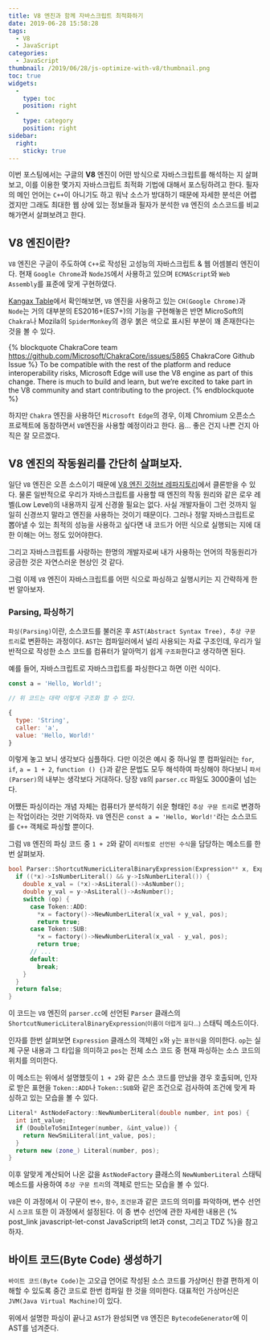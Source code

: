 ```yaml
---
title: V8 엔진과 함께 자바스크립트 최적화하기
date: 2019-06-28 15:58:28
tags:
  - V8
  - JavaScript
categories:
  - JavaScript
thumbnail: /2019/06/28/js-optimize-with-v8/thumbnail.png
toc: true
widgets:
  - 
    type: toc
    position: right
  - 
    type: category
    position: right
sidebar:
  right:
    sticky: true
---
```


이번 포스팅에서는 구글의 **V8** 엔진이 어떤 방식으로 자바스크립트를 해석하는 지 살펴보고, 이를 이용한 몇가지 자바스크립트 최적화 기법에 대해서 포스팅하려고 한다. 필자의 메인 언어는 `C++`이 아니기도 하고 워낙 소스가 방대하기 때문에 자세한 분석은 어렵겠지만 그래도 최대한 웹 상에 있는 정보들과 필자가 분석한 `V8` 엔진의 소스코드를 비교해가면서 살펴보려고 한다.
<!-- more -->

## V8 엔진이란?
`V8` 엔진은 구글이 주도하여 `C++`로 작성된 고성능의 자바스크립트 & 웹 어셈블리 엔진이다.
현재 `Google Chrome`과 `NodeJS`에서 사용하고 있으며 `ECMAScript`와 `Web Assembly`를 표준에 맞게 구현하였다.

[Kangax Table](https://kangax.github.io/compat-table/es2016plus/)에서 확인해보면, `V8` 엔진을 사용하고 있는 `CH(Google Chrome)`과 `Node`는 거의 대부분의 ES2016+(ES7+)의 기능을 구현해놓은 반면 MicroSoft의 `Chakra`나 Mozila의 `SpiderMonkey`의 경우 붉은 색으로 표시된 부분이 꽤 존재한다는 것을 볼 수 있다.

{% blockquote ChakraCore team https://github.com/Microsoft/ChakraCore/issues/5865 ChakraCore Github Issue %}
To be compatible with the rest of the platform and reduce interoperability risks, Microsoft Edge will use the V8 engine as part of this change. There is much to build and learn, but we’re excited to take part in the V8 community and start contributing to the project.
{% endblockquote %}

하지만 `Chakra` 엔진을 사용하던 `Microsoft Edge`의 경우, 이제 Chromium 오픈소스 프로젝트에 동참하면서 `V8`엔진을 사용할 예정이라고 한다. 음... 좋은 건지 나쁜 건지 아직은 잘 모르겠다.

## V8 엔진의 작동원리를 간단히 살펴보자.
일단 `V8` 엔진은 오픈 소스이기 때문에 [V8 엔진 깃허브 레파지토리](https://github.com/v8/v8)에서 클론받을 수 있다.
물론 일반적으로 우리가 자바스크립트를 사용할 때 엔진의 작동 원리와 같은 로우 레벨(Low Level)의 내용까지 깊게 신경쓸 필요는 없다. 사실 개발자들이 그런 것까지 일일히 신경쓰지 말라고 엔진을 사용하는 것이기 때문이다.
그러나 정말 자바스크립트로 뽑아낼 수 있는 최적의 성능을 사용하고 싶다면 내 코드가 어떤 식으로 실행되는 지에 대한 이해는 어느 정도 있어야한다.

그리고 자바스크립트를 사랑하는 한명의 개발자로써 내가 사용하는 언어의 작동원리가 궁금한 것은 자연스러운 현상인 것 같다.

그럼 이제 `V8` 엔진이 자바스크립트를 어떤 식으로 파싱하고 실행시키는 지 간략하게 한번 알아보자.

### Parsing, 파싱하기
`파싱(Parsing)`이란, 소스코드를 불러온 후 `AST(Abstract Syntax Tree), 추상 구문 트리`로 변환하는 과정이다.
`AST`는 컴파일러에서 널리 사용되는 자료 구조인데, 우리가 일반적으로 작성한 소스 코드를 컴퓨터가 알아먹기 쉽게 `구조화`한다고 생각하면 된다.

예를 들어, 자바스크립트로 자바스크립트를 파싱한다고 하면 이런 식이다.

```js
const a = 'Hello, World!';

// 위 코드는 대략 이렇게 구조화 할 수 있다.

{
  type: 'String',
  caller: 'a',
  value: 'Hello, World!'
}
```

이렇게 놓고 보니 생각보다 심플하다. 다만 이것은 예시 중 하나일 뿐 컴파일러는 `for`, `if`, `a = 1 + 2`, `function () {}`과 같은 문법도 모두 해석하여 파싱해야 하다보니 `파서(Parser)`의 내부는 생각보다 거대하다. 당장 `V8`의 `parser.cc` 파일도 3000줄이 넘는다.

어쨌든 파싱이라는 개념 자체는 컴퓨터가 분석하기 쉬운 형태인 `추상 구문 트리`로 변경하는 작업이라는 것만 기억하자. `V8` 엔진은 `const a = 'Hello, World!'`라는 소스코드를 `C++` 객체로 파싱할 뿐이다.

그럼 `V8` 엔진의 파싱 코드 중 `1 + 2`와 같이 `리터럴로 선언된 수식`을 담당하는 메소드를 한번 살펴보자.

```cpp v8/src/parsing/parser.cc
bool Parser::ShortcutNumericLiteralBinaryExpression(Expression** x, Expression* y, Token::Value op, int pos) {
  if ((*x)->IsNumberLiteral() && y->IsNumberLiteral()) {
    double x_val = (*x)->AsLiteral()->AsNumber();
    double y_val = y->AsLiteral()->AsNumber();
    switch (op) {
      case Token::ADD:
        *x = factory()->NewNumberLiteral(x_val + y_val, pos);
        return true;
      case Token::SUB:
        *x = factory()->NewNumberLiteral(x_val - y_val, pos);
        return true;
      // ...
      default:
        break;
    }
  }
  return false;
}
```

이 코드는 `V8` 엔진의 `parser.cc`에 선언된 `Parser` 클래스의 `ShortcutNumericLiteralBinaryExpression`<small>(이름이 더럽게 길다...)</small> 스태틱 메소드이다.

인자를 한번 살펴보면 `Expression` 클래스의 객체인 `x`와 `y`는 `표현식`을 의미한다. `op`는 실제 구문 내용과 그 타입을 의미하고 `pos`는 전체 소스 코드 중 현재 파싱하는 소스 코드의 위치를 의미한다.

이 메소드는 위에서 설명했듯이 `1 + 2`와 같은 소스 코드를 만났을 경우 호출되며, 인자로 받은 표현을 `Token::ADD`나 `Token::SUB`와 같은 조건으로 검사하여 조건에 맞게 파싱하고 있는 모습을 볼 수 있다.

```cpp
Literal* AstNodeFactory::NewNumberLiteral(double number, int pos) {
  int int_value;
  if (DoubleToSmiInteger(number, &int_value)) {
    return NewSmiLiteral(int_value, pos);
  }
  return new (zone_) Literal(number, pos);
}
```

이후 알맞게 계산되어 나온 값을 `AstNodeFactory` 클래스의 `NewNumberLiteral` 스태틱 메소드를 사용하여 `추상 구문 트리`의 객체로 만드는 모습을 볼 수 있다.

`V8`은 이 과정에서 이 구문이 `변수`, `함수`, `조건문`과 같은 코드의 의미를 파악하며, 변수 선언 시 `스코프` 또한 이 과정에서 설정된다.
이 중 변수 선언에 관한 자세한 내용은 {% post_link javascript-let-const JavaScript의 let과 const, 그리고 TDZ %}을 참고하자.

## 바이트 코드(Byte Code) 생성하기
`바이트 코드(Byte Code)`는 고오급 언어로 작성된 소스 코드를 가상머신 한결 편하게 이해할 수 있도록 중간 코드로 한번 컴파일 한 것을 의미한다. 대표적인 가상머신은 `JVM(Java Virtual Machine)`이 있다.

위에서 설명한 파싱이 끝나고 `AST`가 완성되면 `V8` 엔진은 `BytecodeGenerator`에 이 AST를 넘겨준다. 
<!-- d8 컴파일 해놓기 -->


